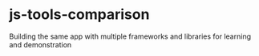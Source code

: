 # js-tools-comparison
Building the same app with multiple frameworks and libraries for learning and demonstration
